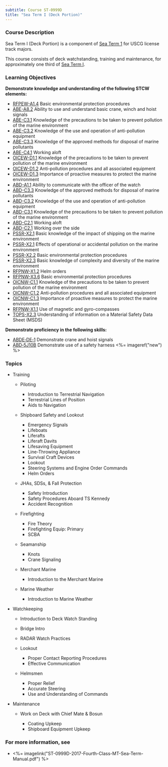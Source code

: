```yaml
---
subtitle: Course ST-0999D
title: "Sea Term I (Deck Portion)"
---
```


### Course Description

Sea Term I (Deck Portion) is a component of  [Sea Term 1](st-0999)  for USCG license track majors.

This course consists of deck watchstanding, training and maintenance, for approximately one third of [Sea Term I](ST-0999).


### Learning Objectives

**Demonstrate knowledge and understanding of the following STCW elements:**

* [RFPEW-A1.4](34#RFPEW-A1\.4) Basic environmental protection procedures
* [ABE-A8.2](35#ABE-A8\.2) Ability to use and understand basic crane, winch and hoist signals
* [ABE-C3.1](35#ABE-C3\.1) Knowledge of the precautions to be taken to prevent pollution of the marine environment
* [ABE-C3.2](35#ABE-C3\.2) Knowledge of the use and operation of anti-pollution equipment
* [ABE-C3.3](35#ABE-C3\.3) Knowledge of the approved methods for disposal of marine pollutants
* [ABE-C4.1](35#ABE-C4\.1) Working aloft
* [OICEW-D1.1](31#OICEW-D1\.1) Knowledge of the precautions to be taken to prevent pollution of the marine environment
* [OICEW-D1.2](31#OICEW-D1\.2) Anti-pollution procedures and all associated equipment
* [OICEW-D1.3](31#OICEW-D1\.3) Importance of proactive measures to protect the marine environment
* [ABD-A1.1](25#ABD-A1\.1) Ability to communicate with the officer of the watch 
* [ABD-C3.3](25#ABD-C3\.3) Knowledge of the approved methods for disposal of marine pollutants
* [ABD-C3.2](25#ABD-C3\.2) Knowledge of the use and operation of anti-pollution equipment
* [ABD-C3.1](25#ABD-C3\.1) Knowledge of the precautions to be taken to prevent pollution of the marine environment
* [ABD-C2.1](25#ABD-C2\.1) Working aloft
* [ABD-C2.1](25#ABD-C2\.1) Working over the side
* [PSSR-X2.1](614#PSSR-X2\.1) Basic knowledge of the impact of shipping on the marine environment 
* [PSSR-X2.1](614#PSSR-X2\.1) Effects of operational or accidental pollution on the marine environment
* [PSSR-X2.2](614#PSSR-X2\.2) Basic environmental protection procedures
* [PSSR-X2.3](614#PSSR-X2\.3) Basic knowledge of complexity and diversity of the marine environment
* [RFPNW-X1.2](24#RFPNW-X1\.2) Helm orders
* [RFPNW-X3.6](24#RFPNW-X3\.6) Basic environmental protection procedures
* [OICNW-C1.1](21#OICNW-C1\.1) Knowledge of the precautions to be taken to prevent pollution of the marine environment
* [OICNW-C1.2](21#OICNW-C1\.2) Anti-pollution procedures and all associated equipment
* [OICNW-C1.3](21#OICNW-C1\.3) Importance of proactive measures to protect the marine environment
* [RFPNW-X1.1](24#RFPNW-X1\.1) Use of magnetic and gyro-compasses
* [TOPS-X2.3](5111#TOPS-X2\.3) Understanding of information on a Material Safety Data Sheet (MSDS)

**Demonstrate proficiency in the following skills:**

* [ABDE‑DE‑1](ABDE-DE-1) Demonstrate crane and hoist signals
* [ABD‑5J10B](ABD-5J10B) Demonstrate use of a safety harness <%= imageref("new") %>

### Topics

* Training

	* Piloting

		* Introduction to Terrestrial Navigation
		* Terrestrial Lines of Position
		* Aids to Navigation

	* Shipboard Safety and Lookout

		* Emergency Signals
		* Lifeboats
		* Liferafts
		* Liferaft Davits
		* Lifesaving Equipment
		* Line-Throwing Appliance
		* Survival Craft Devices
		* Lookout
		* Steering Systems and Engine Order Commands
		* Helm Orders

	* JHAs, SDSs, & Fall Protection

		* Safety Introduction
		* Safety Procedures Aboard TS Kennedy
		* Accident Recognition

	* Firefighting

		* Fire Theory
		* Firefighting Equip: Primary
		* SCBA

	* Seamanship

		* Knots
		* Crane Signaling

	* Merchant Marine

		* Introduction to the Merchant Marine

	* Marine Weather

		* Introduction to Marine Weather

* Watchkeeping

	* Introduction to Deck Watch Standing
	* Bridge Intro
	* RADAR Watch Practices

	* Lookout

		* Proper Contact Reporting Procedures
		* Effective Communication

	* Helmsmen

		* Proper Relief
		* Accurate Steering
		* Use and Understanding of Commands

* Maintenance

	* Work on Deck with Chief Mate & Bosun

		* Coating Upkeep
		* Shipboard Equipment Upkeep


### For more information, see 

* <%= imagelink("ST-0999D-2017-Fourth-Class-MT-Sea-Term-Manual.pdf") %> 



